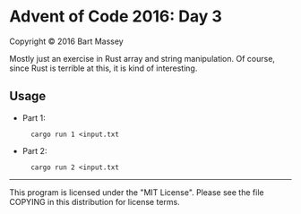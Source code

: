 # Advent of Code 2016: Day 3
Copyright © 2016 Bart Massey

Mostly just an exercise in Rust array and string
manipulation. Of course, since Rust is terrible at this, it
is kind of interesting.

## Usage

* Part 1:

        cargo run 1 <input.txt

* Part 2:

        cargo run 2 <input.txt

---

This program is licensed under the "MIT License".
Please see the file COPYING in this distribution
for license terms.
